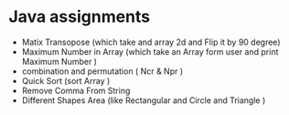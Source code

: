 # Java assignments

- Matix Transopose (which take and array 2d and Flip it by 90 degree)
- Maximum Number in Array (which take an Array form user and print Maximum Number )
- combination and permutation ( Ncr & Npr )
- Quick Sort (sort Array )
- Remove Comma From String
- Different Shapes Area (like Rectangular and Circle and Triangle )
